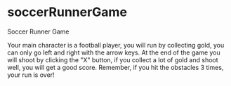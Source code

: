 # soccerRunnerGame
Soccer Runner Game

Your main character is a football player, you will run by collecting gold, you can only go left and right with the arrow keys. At the end of the game you will shoot by clicking the "X" button, if you collect a lot of gold and shoot well, you will get a good score. Remember, if you hit the obstacles 3 times, your run is over!
